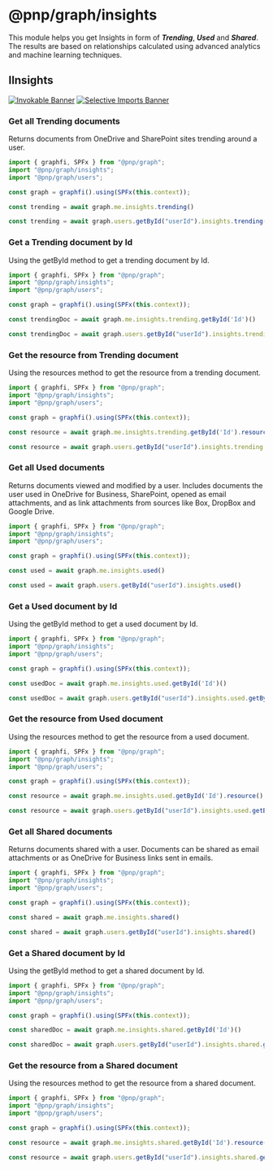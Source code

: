 # @pnp/graph/insights

This module helps you get Insights in form of ***Trending***, ***Used*** and ***Shared***. The results are based on relationships calculated using advanced analytics and machine learning techniques.

## IInsights

[![Invokable Banner](https://img.shields.io/badge/Invokable-informational.svg)](../concepts/invokable.md) [![Selective Imports Banner](https://img.shields.io/badge/Selective%20Imports-informational.svg)](../concepts/selective-imports.md)  

### Get all Trending documents

Returns documents from OneDrive and SharePoint sites trending around a user.

```TypeScript
import { graphfi, SPFx } from "@pnp/graph";
import "@pnp/graph/insights";
import "@pnp/graph/users";

const graph = graphfi().using(SPFx(this.context));

const trending = await graph.me.insights.trending()

const trending = await graph.users.getById("userId").insights.trending()
```

### Get a Trending document by Id

Using the getById method to get a trending document by Id.

```TypeScript
import { graphfi, SPFx } from "@pnp/graph";
import "@pnp/graph/insights";
import "@pnp/graph/users";

const graph = graphfi().using(SPFx(this.context));

const trendingDoc = await graph.me.insights.trending.getById('Id')()

const trendingDoc = await graph.users.getById("userId").insights.trending.getById('Id')()
```

### Get the resource from Trending document

Using the resources method to get the resource from a trending document.

```TypeScript
import { graphfi, SPFx } from "@pnp/graph";
import "@pnp/graph/insights";
import "@pnp/graph/users";

const graph = graphfi().using(SPFx(this.context));

const resource = await graph.me.insights.trending.getById('Id').resource()

const resource = await graph.users.getById("userId").insights.trending.getById('Id').resource()
```

### Get all Used documents

Returns documents viewed and modified by a user. Includes documents the user used in OneDrive for Business, SharePoint, opened as email attachments, and as link attachments from sources like Box, DropBox and Google Drive.

```TypeScript
import { graphfi, SPFx } from "@pnp/graph";
import "@pnp/graph/insights";
import "@pnp/graph/users";

const graph = graphfi().using(SPFx(this.context));

const used = await graph.me.insights.used()

const used = await graph.users.getById("userId").insights.used()
```

### Get a Used document by Id

Using the getById method to get a used document by Id.

```TypeScript
import { graphfi, SPFx } from "@pnp/graph";
import "@pnp/graph/insights";
import "@pnp/graph/users";

const graph = graphfi().using(SPFx(this.context));

const usedDoc = await graph.me.insights.used.getById('Id')()

const usedDoc = await graph.users.getById("userId").insights.used.getById('Id')()
```

### Get the resource from Used document

Using the resources method to get the resource from a used document.

```TypeScript
import { graphfi, SPFx } from "@pnp/graph";
import "@pnp/graph/insights";
import "@pnp/graph/users";

const graph = graphfi().using(SPFx(this.context));

const resource = await graph.me.insights.used.getById('Id').resource()

const resource = await graph.users.getById("userId").insights.used.getById('Id').resource()
```

### Get all Shared documents

Returns documents shared with a user. Documents can be shared as email attachments or as OneDrive for Business links sent in emails.

```TypeScript
import { graphfi, SPFx } from "@pnp/graph";
import "@pnp/graph/insights";
import "@pnp/graph/users";

const graph = graphfi().using(SPFx(this.context));

const shared = await graph.me.insights.shared()

const shared = await graph.users.getById("userId").insights.shared()
```

### Get a Shared document by Id

Using the getById method to get a shared document by Id.

```TypeScript
import { graphfi, SPFx } from "@pnp/graph";
import "@pnp/graph/insights";
import "@pnp/graph/users";

const graph = graphfi().using(SPFx(this.context));

const sharedDoc = await graph.me.insights.shared.getById('Id')()

const sharedDoc = await graph.users.getById("userId").insights.shared.getById('Id')()
```

### Get the resource from a Shared document

Using the resources method to get the resource from a shared document.

```TypeScript
import { graphfi, SPFx } from "@pnp/graph";
import "@pnp/graph/insights";
import "@pnp/graph/users";

const graph = graphfi().using(SPFx(this.context));

const resource = await graph.me.insights.shared.getById('Id').resource()

const resource = await graph.users.getById("userId").insights.shared.getById('Id').resource()
```
